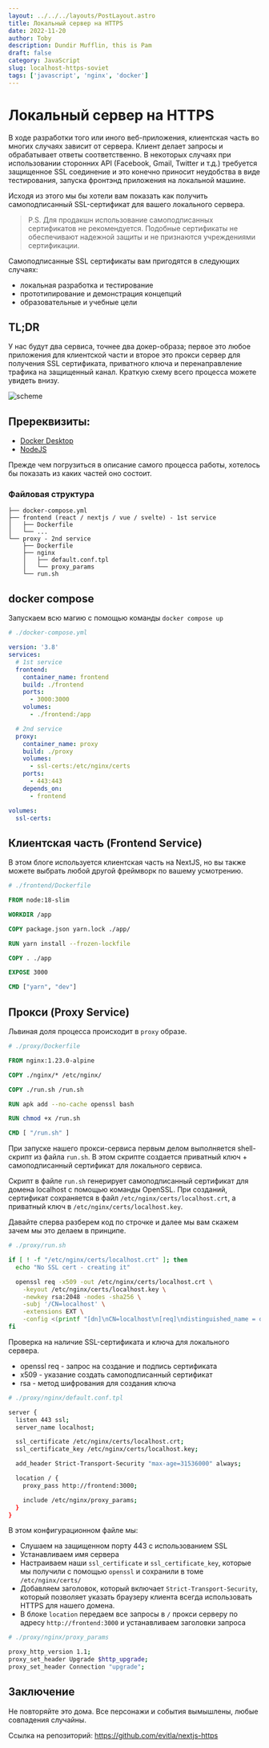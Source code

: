```yaml
---
layout: ../../../layouts/PostLayout.astro
title: Локальный сервер на HTTPS
date: 2022-11-20
author: Toby
description: Dundir Mufflin, this is Pam
draft: false
category: JavaScript
slug: localhost-https-soviet
tags: ['javascript', 'nginx', 'docker']
---
```


# Локальный сервер на HTTPS

В ходе разработки того или иного веб-приложения, клиентская часть во многих случаях зависит от сервера.
Клиент делает запросы и обрабатывает ответы соответственно. В некоторых случаях при использовании
сторонних API (Facebook, Gmail, Twitter и т.д.) требуется защищенное SSL соединение и это конечно приносит неудобства в виде тестирования, запуска фронтэнд приложения на локальной машине.

Исходя из этого мы бы хотели вам показать как получить самоподписанный SSL-сертификат для вашего локального сервера.

> P.S. Для продакшн использование самоподписанных сертификатов не рекомендуется. Подобные сертификаты не обеспечивают надежной защиты и не признаются учреждениями сертификации.

Самоподписанные SSL сертификаты вам пригодятся в следующих случаях:
- локальная разработка и тестирование
- прототипирование и демонстрация концепций
- образовательные и учебные цели

## TL;DR
У нас будут два сервиса, точнее два докер-образа; первое это любое приложения для клиентской части и второе это прокси сервер для получения SSL сертификата, приватного ключа и перенаправление трафика на защищенный канал. Краткую схему всего процесса можете увидеть внизу.

![scheme](../../../../images/localhost-https/01.png)
## Пререквизиты:

- [Docker Desktop](https://www.docker.com/products/docker-desktop/)
- [NodeJS](https://nodejs.org/en)

Прежде чем погрузиться в описание самого процесса работы, хотелось бы показать из каких частей оно состоит.
### Файловая структура

```
├── docker-compose.yml
├── frontend (react / nextjs / vue / svelte) - 1st service
│   ├── Dockerfile
│   └── ...
└── proxy - 2nd service
    ├── Dockerfile
    ├── nginx
    │   ├── default.conf.tpl
    │   └── proxy_params
    └── run.sh
```

## docker compose

Запускаем всю магию с помощью команды `docker compose up`

```yaml
# ./docker-compose.yml

version: '3.8'
services:
  # 1st service 
  frontend:
    container_name: frontend
    build: ./frontend
    ports:
      - 3000:3000
    volumes:
      - ./frontend:/app

  # 2nd service
  proxy:
    container_name: proxy
    build: ./proxy
    volumes:
      - ssl-certs:/etc/nginx/certs
    ports:
      - 443:443
    depends_on:
      - frontend

volumes:
  ssl-certs:
```

## Клиентская часть (Frontend Service)

В этом блоге используется клиентская часть на NextJS, но вы также можете выбрать любой другой фреймворк по вашему усмотрению.

```dockerfile
# ./frontend/Dockerfile

FROM node:18-slim

WORKDIR /app

COPY package.json yarn.lock ./app/

RUN yarn install --frozen-lockfile

COPY . ./app

EXPOSE 3000

CMD ["yarn", "dev"]
```
## Прокси (Proxy Service)

Львиная доля процесса происходит в `proxy` образе.

```dockerfile
# ./proxy/Dockerfile

FROM nginx:1.23.0-alpine

COPY ./nginx/* /etc/nginx/

COPY ./run.sh /run.sh

RUN apk add --no-cache openssl bash

RUN chmod +x /run.sh

CMD [ "/run.sh" ]
```
При запуске нашего прокси-сервиса первым делом выполняется shell-скрипт из файла `run.sh`. В этом скрипте создается приватный ключ + самоподписанный сертификат для локального сервиса.

Скрипт в файле `run.sh` генерирует самоподписанный сертификат для домена localhost c помощью команды OpenSSL. При созданий, сертификат сохраняется в файл `/etc/nginx/certs/localhost.crt`, а приватный ключ в `/etc/nginx/certs/localhost.key`.

Давайте сперва разберем код по строчке и далее мы вам скажем зачем мы это делаем в принципе.

```bash
# ./proxy/run.sh

if [ ! -f "/etc/nginx/certs/localhost.crt" ]; then
  echo "No SSL cert - creating it"

  openssl req -x509 -out /etc/nginx/certs/localhost.crt \
    -keyout /etc/nginx/certs/localhost.key \
    -newkey rsa:2048 -nodes -sha256 \
    -subj '/CN=localhost' \
    -extensions EXT \
    -config <(printf "[dn]\nCN=localhost\n[req]\ndistinguished_name = dn\n[EXT]\nsubjectAltName=DNS:localhost\nkeyUsage=digitalSignature\nextendedKeyUsage=serverAuth")
fi
```

Проверка на наличие SSL-сертификата и ключа для локального сервера.

- openssl req - запрос на создание и подпись сертификата
- x509 - указание создать самоподписанный сертификат
- rsa - метод шифрования для создания ключа

```bash
# ./proxy/nginx/default.conf.tpl

server {
  listen 443 ssl;
  server_name localhost;

  ssl_certificate /etc/nginx/certs/localhost.crt;
  ssl_certificate_key /etc/nginx/certs/localhost.key;

  add_header Strict-Transport-Security "max-age=31536000" always;

  location / {
    proxy_pass http://frontend:3000;

    include /etc/nginx/proxy_params;
  }
}
```

В этом конфигурационном файле мы:
- Слушаем на защищенном порту 443 с использованием SSL
- Устанавливаем имя сервера
- Настраиваем наши `ssl_certificate` и `ssl_certificate_key`, которые мы получили с помощью `openssl` и сохранили в томе `/etc/nginx/certs/`
- Добавляем заголовок, который включает `Strict-Transport-Security`, который позволяет указать браузеру клиента всегда использовать HTTPS для нашего домена.
- В блоке `location` передаем все запросы в `/` прокси серверу по адресу `http://frontend:3000` и устанавливаем заголовки запроса

```bash
# ./proxy/nginx/proxy_params

proxy_http_version 1.1;
proxy_set_header Upgrade $http_upgrade;
proxy_set_header Connection "upgrade";
```

## Заключение
Не повторяйте это дома. Все персонажи и события вымышлены, любые совпадения случайны.

Ссылка на репозиторий: https://github.com/evitla/nextjs-https
